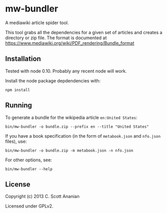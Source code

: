 # mw-bundler

A mediawiki article spider tool.

This tool grabs all the dependencies for a given set of articles and
creates a directory or zip file.  The format is documented at
https://www.mediawiki.org/wiki/PDF_rendering/Bundle_format

## Installation

Tested with node 0.10.  Probably any recent node will work.

Install the node package depdendencies with:
```
npm install
```

## Running

To generate a bundle for the wikipedia article `en:United States`:
```
bin/mw-bundler -o bundle.zip --prefix en --title "United States"
```

If you have a book specification (in the form of `metabook.json` and
`nfo.json` files), use:
```
bin/mw-bundler -o bundle.zip -m metabook.json -n nfo.json
```

For other options, see:
```
bin/mw-bundler --help
```

## License

Copyright (c) 2013 C. Scott Ananian

Licensed under GPLv2.
